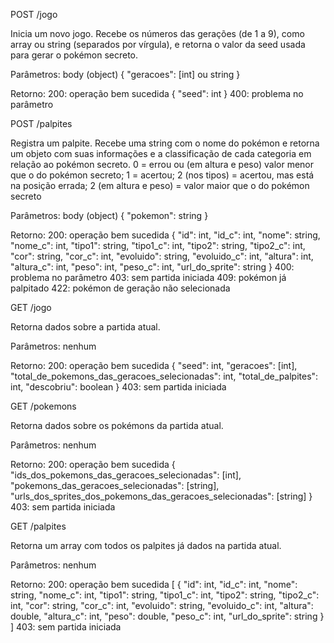 POST /jogo

Inicia um novo jogo. Recebe os números das gerações (de 1 a 9), como array ou string (separados por vírgula), e retorna o valor da seed usada para gerar o pokémon secreto.

Parâmetros: body (object)
{
  "geracoes": [int] ou string
}

Retorno:
200: operação bem sucedida
{
  "seed": int
}
400: problema no parâmetro



POST /palpites

Registra um palpite. Recebe uma string com o nome do pokémon e retorna um objeto com suas informações e a classificação de cada categoria em relação ao pokémon secreto.
0 = errou ou (em altura e peso) valor menor que o do pokémon secreto;
1 = acertou;
2 (nos tipos) = acertou, mas está na posição errada;
2 (em altura e peso) = valor maior que o do pokémon secreto

Parâmetros: body (object)
{
  "pokemon": string
}

Retorno:
200: operação bem sucedida
{
  "id": int,
  "id_c": int,
  "nome": string,
  "nome_c": int,
  "tipo1": string,
  "tipo1_c": int,
  "tipo2": string,
  "tipo2_c": int,
  "cor": string,
  "cor_c": int,
  "evoluido": string,
  "evoluido_c": int,
  "altura": int,
  "altura_c": int,
  "peso": int,
  "peso_c": int,
  "url_do_sprite": string
}
400: problema no parâmetro
403: sem partida iniciada
409: pokémon já palpitado
422: pokémon de geração não selecionada



GET /jogo

Retorna dados sobre a partida atual.

Parâmetros: nenhum

Retorno:
200: operação bem sucedida
{
  "seed": int,
  "geracoes": [int],
  "total_de_pokemons_das_geracoes_selecionadas": int,
  "total_de_palpites": int,
  "descobriu": boolean
}
403: sem partida iniciada



GET /pokemons

Retorna dados sobre os pokémons da partida atual.

Parâmetros: nenhum

Retorno:
200: operação bem sucedida
{
  "ids_dos_pokemons_das_geracoes_selecionadas": [int],
  "pokemons_das_geracoes_selecionadas": [string],
  "urls_dos_sprites_dos_pokemons_das_geracoes_selecionadas": [string]
}
403: sem partida iniciada



GET /palpites

Retorna um array com todos os palpites já dados na partida atual.

Parâmetros: nenhum

Retorno:
200: operação bem sucedida
[
  {
    "id": int,
    "id_c": int,
    "nome": string,
    "nome_c": int,
    "tipo1": string,
    "tipo1_c": int,
    "tipo2": string,
    "tipo2_c": int,
    "cor": string,
    "cor_c": int,
    "evoluido": string,
    "evoluido_c": int,
    "altura": double,
    "altura_c": int,
    "peso": double,
    "peso_c": int,
    "url_do_sprite": string
  }
]
403: sem partida iniciada

<!--/nomes-dos-pokemons (GET)
parâmetros: nenhum
retorno:
{
  "pokemons_das_geracoes_selecionadas": [string]
}

/ids-dos-pokemons (GET)
parâmetros: nenhum
retorno:
{
  "ids_dos_pokemons_das_geracoes_selecionadas": [int]
}

/urls-dos-sprites-dos-pokemons (GET)
parâmetros: nenhum
retorno:
{
  "url_do_sprite_dos_pokemons_das_geracoes_selecionadas": [string]
}-->